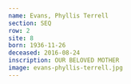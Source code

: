 ```yaml
---
name: Evans, Phyllis Terrell
section: SEQ
row: 2
site: 8
born: 1936-11-26
deceased: 2016-08-24
inscription: OUR BELOVED MOTHER
image: evans-phyllis-terrell.jpg
---
```

